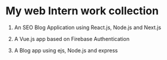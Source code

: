 # My web Intern work collection
1. An SEO Blog Application using React.js, Node.js and Next.js

2. A Vue.js app based on Firebase Authentication

3. A Blog app using ejs, Node.js and express
